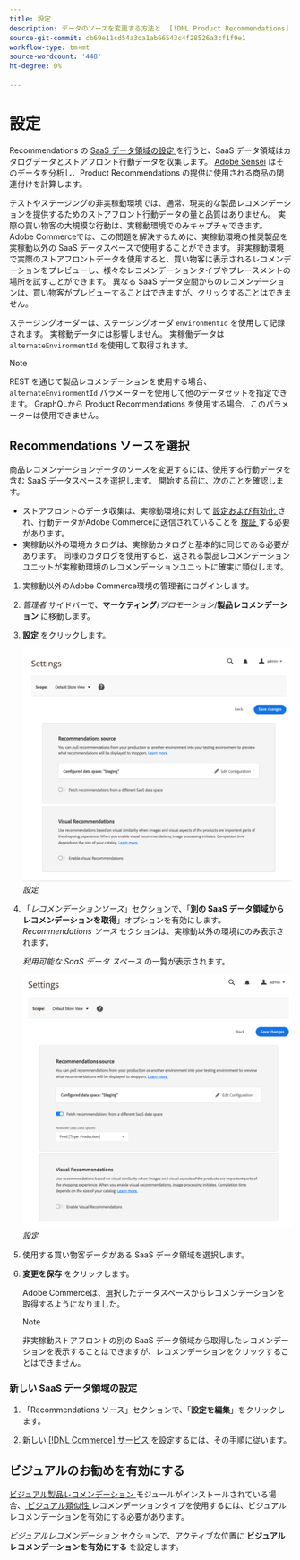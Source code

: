 ```yaml
---
title: 設定
description: データのソースを変更する方法と  [!DNL Product Recommendations]  視覚的なレコメンデーションを有効にする方法を説明します。
source-git-commit: cb69e11cd54a3ca1ab66543c4f28526a3cf1f9e1
workflow-type: tm+mt
source-wordcount: '448'
ht-degree: 0%

---
```


# 設定

Recommendations の [SaaS データ領域の設定 ](../landing/saas.md#saas-configuration) を行うと、SaaS データ領域はカタログデータとストアフロント行動データを収集します。 [Adobe Sensei](https://www.adobe.com/sensei.html) はそのデータを分析し、Product Recommendations の提供に使用される商品の関連付けを計算します。

テストやステージングの非実稼動環境では、通常、現実的な製品レコメンデーションを提供するためのストアフロント行動データの量と品質はありません。 実際の買い物客の大規模な行動は、実稼動環境でのみキャプチャできます。 Adobe Commerceでは、この問題を解決するために、実稼動環境の推奨製品を実稼動以外の SaaS データスペースで使用することができます。 非実稼動環境で実際のストアフロントデータを使用すると、買い物客に表示されるレコメンデーションをプレビューし、様々なレコメンデーションタイプやプレースメントの場所を試すことができます。 異なる SaaS データ空間からのレコメンデーションは、買い物客がプレビューすることはできますが、クリックすることはできません。

ステージングオーダーは、ステージングオーダ `environmentId` を使用して記録されます。 実稼動データには影響しません。 実稼働データは `alternateEnvironmentId` を使用して取得されます。

>[!NOTE]
>
>REST を通じて製品レコメンデーションを使用する場合、`alternateEnvironmentId` パラメーターを使用して他のデータセットを指定できます。 GraphQLから Product Recommendations を使用する場合、このパラメーターは使用できません。

## Recommendations ソースを選択

商品レコメンデーションデータのソースを変更するには、使用する行動データを含む SaaS データスペースを選択します。 開始する前に、次のことを確認します。

- ストアフロントのデータ収集は、実稼動環境に対して [ 設定および有効化 ](install-configure.md) され、行動データがAdobe Commerceに送信されていることを [ 検証 ](verify.md) する必要があります。
- 実稼動以外の環境カタログは、実稼動カタログと基本的に同じである必要があります。 同様のカタログを使用すると、返される製品レコメンデーションユニットが実稼動環境のレコメンデーションユニットに確実に類似します。

1. 実稼動以外のAdobe Commerce環境の管理者にログインします。

1. _管理者_ サイドバーで、**マーケティング**/_プロモーション_/**製品レコメンデーション** に移動します。

1. **設定** をクリックします。

   ![ 製品レコメンデーション設定 ](assets/settings.png)
   _設定_

1. 「_レコメンデーションソース_」セクションで、「**別の SaaS データ領域からレコメンデーションを取得**」オプションを有効にします。 _Recommendations ソース_ セクションは、実稼動以外の環境にのみ表示されます。

   _利用可能な SaaS データ スペース_ の一覧が表示されます。

   ![ 製品レコメンデーション設定 ](assets/settings-select-saas.png)
   _設定_

1. 使用する買い物客データがある SaaS データ領域を選択します。

1. **変更を保存** をクリックします。

   Adobe Commerceは、選択したデータスペースからレコメンデーションを取得するようになりました。

   >[!NOTE]
   >
   > 非実稼動ストアフロントの別の SaaS データ領域から取得したレコメンデーションを表示することはできますが、レコメンデーションをクリックすることはできません。

### 新しい SaaS データ領域の設定

1. 「Recommendations ソース」セクションで、「**設定を編集**」をクリックします。

1. 新しい [[!DNL Commerce]  サービス ](/help/landing/saas.md) を設定するには、その手順に従います。

## ビジュアルのお勧めを有効にする

[ ビジュアル製品レコメンデーション ](install-configure.md) モジュールがインストールされている場合、[ ビジュアル類似性 ](type.md#visualsim) レコメンデーションタイプを使用するには、ビジュアルレコメンデーションを有効にする必要があります。

_ビジュアルレコメンデーション_ セクションで、アクティブな位置に **ビジュアルレコメンデーションを有効にする** を設定します。
